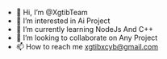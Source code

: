 - 👋 Hi, I’m @XgtibTeam
- 👀 I’m interested in Ai Project
- 🌱 I’m currently learning NodeJs And C++
- 💞️ I’m looking to collaborate on Any Project
- 📫 How to reach me xgtibxcyb@gmail.com
<!---
XgtibTeam/XgtibTeam is a ✨ special ✨ repository because its `README.md` (this file) appears on your GitHub profile.
You can click the Preview link to take a look at your changes.
--->
